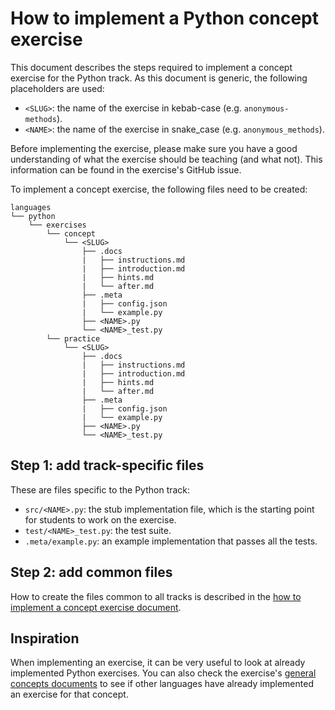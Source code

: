 # How to implement a Python concept exercise

This document describes the steps required to implement a concept exercise for the Python track. As this document is generic, the following placeholders are used:

- `<SLUG>`: the name of the exercise in kebab-case (e.g. `anonymous-methods`).
- `<NAME>`: the name of the exercise in snake_case (e.g. `anonymous_methods`).

Before implementing the exercise, please make sure you have a good understanding of what the exercise should be teaching (and what not). This information can be found in the exercise's GitHub issue.

To implement a concept exercise, the following files need to be created:

```
languages
└── python
    └── exercises
        └── concept
            └── <SLUG>
                ├── .docs
                |   ├── instructions.md
                |   ├── introduction.md
                |   ├── hints.md
                |   └── after.md
                ├── .meta
                |   ├── config.json
                |   └── example.py
                ├── <NAME>.py
                └── <NAME>_test.py
        └── practice
            └── <SLUG>
                ├── .docs
                |   ├── instructions.md
                |   ├── introduction.md
                |   ├── hints.md
                |   └── after.md
                ├── .meta
                |   ├── config.json
                |   └── example.py
                ├── <NAME>.py
                └── <NAME>_test.py

```

## Step 1: add track-specific files

These are files specific to the Python track:
- `src/<NAME>.py`: the stub implementation file, which is the starting point for students to work on the exercise.
- `test/<NAME>_test.py`: the test suite.
- `.meta/example.py`: an example implementation that passes all the tests.

## Step 2: add common files

How to create the files common to all tracks is described in the [how to implement a concept exercise document][how-to-implement-a-concept-exercise].

## Inspiration

When implementing an exercise, it can be very useful to look at already implemented Python exercises. You can also check the exercise's [general concepts documents][reference] to see if other languages have already implemented an exercise for that concept.

[reference]: ../../../reference
[how-to-implement-a-concept-exercise]: ../../../docs/maintainers/generic-how-to-implement-a-concept-exercise.md
